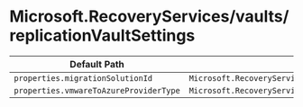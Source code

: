 # Microsoft.RecoveryServices/vaults/replicationVaultSettings

| Default Path | Alias |
|---|---|
| `properties.migrationSolutionId` | `Microsoft.RecoveryServices/vaults/replicationVaultSettings/migrationSolutionId` |
| `properties.vmwareToAzureProviderType` | `Microsoft.RecoveryServices/vaults/replicationVaultSettings/vmwareToAzureProviderType` |

